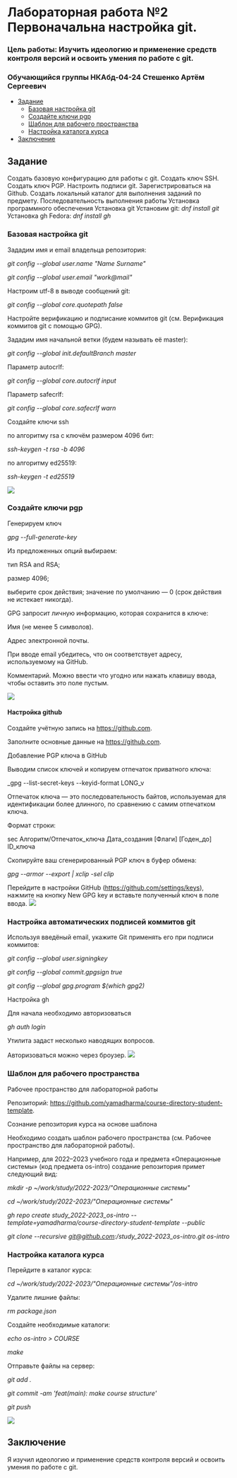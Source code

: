 # Лабораторная работа №2 Первоначальна настройка git.

### Цель работы: Изучить идеологию и применение средств контроля версий и освоить умения по работе с git.
### Обучающийся группы НКАбд-04-24 Стешенко Артём Сергеевич

- [Задание](##Задание)
  - [Базовая настройка git](###-Базовая-настройка-git)
  - [Создайте ключи pgp](###-Создайте-ключи-pgp)
  - [Шаблон для рабочего пространства](###-Шаблон-для-рабочего-пространства)
  - [Настройка каталога курса](###Настройка-каталога-курса)
- [Заключение](##Заключение)

## Задание
 Создать базовую конфигурацию для работы с git.
 Создать ключ SSH.
 Создать ключ PGP. 
 Настроить подписи git.
 Зарегистрироваться на Github.
 Создать локальный каталог для выполнения заданий по предмету.
 Последовательность выполнения работы 
 Установка программного обеспечения
 Установка git 
 Установим git:
_dnf install git_
Установка gh
Fedora:
_dnf install gh_
### Базовая настройка git
Зададим имя и email владельца репозитория:

_git config --global user.name "Name Surname"_

_git config --global user.email "work@mail"_

Настроим utf-8 в выводе сообщений git:

_git config --global core.quotepath false_

Настройте верификацию и подписание коммитов git (см. Верификация коммитов git с помощью GPG).

Зададим имя начальной ветки (будем называть её master):

_git config --global init.defaultBranch master_

Параметр autocrlf:

_git config --global core.autocrlf input_

Параметр safecrlf:

_git config --global core.safecrlf warn_

Создайте ключи ssh

по алгоритму rsa с ключём размером 4096 бит:

_ssh-keygen -t rsa -b 4096_

по алгоритму ed25519:

_ssh-keygen -t ed25519_

![](https://github.com/Steshencko/study_2025-2026_os-intro/blob/master/labs/lab02/report/image/1.png)

### Создайте ключи pgp
Генерируем ключ

_gpg --full-generate-key_

Из предложенных опций выбираем:

тип RSA and RSA;

размер 4096;

выберите срок действия; значение по умолчанию — 0 (срок действия не истекает никогда).

GPG запросит личную информацию, которая сохранится в ключе:

Имя (не менее 5 символов).

Адрес электронной почты.

При вводе email убедитесь, что он соответствует адресу, используемому на GitHub.

Комментарий. Можно ввести что угодно или нажать клавишу ввода, чтобы оставить это поле пустым.

![](https://github.com/Steshencko/study_2025-2026_os-intro/blob/master/labs/lab02/report/image/2.png)

#### Настройка github

Создайте учётную запись на https://github.com.

Заполните основные данные на https://github.com.


Добавление PGP ключа в GitHub

Выводим список ключей и копируем отпечаток приватного ключа:

_gpg --list-secret-keys --keyid-format LONG_v

Отпечаток ключа — это последовательность байтов, используемая для идентификации более длинного, по сравнению с самим отпечатком ключа.

Формат строки:

sec   Алгоритм/Отпечаток_ключа Дата_создания [Флаги] [Годен_до] ID_ключа
  

Cкопируйте ваш сгенерированный PGP ключ в буфер обмена:

_gpg --armor --export <PGP Fingerprint> | xclip -sel clip_

Перейдите в настройки GitHub (https://github.com/settings/keys), нажмите на кнопку New GPG key и вставьте полученный ключ в поле ввода.
![](https://github.com/Steshencko/study_2025-2026_os-intro/blob/master/labs/lab02/report/image/3.png)

### Настройка автоматических подписей коммитов git

Используя введёный email, укажите Git применять его при подписи коммитов:

_git config --global user.signingkey <PGP Fingerprint>_

_git config --global commit.gpgsign true_

_git config --global gpg.program $(which gpg2)_

Настройка gh

Для начала необходимо авторизоваться

_gh auth login_

Утилита задаст несколько наводящих вопросов.

Авторизоваться можно через броузер.
![](https://github.com/Soiroys/study_2024-2025_os-intro/blob/master/labs/lab02/report/image/Снимок%20экрана%202025-08-23%20000752.png?raw=true)

### Шаблон для рабочего пространства

Рабочее пространство для лабораторной работы

Репозиторий: https://github.com/yamadharma/course-directory-student-template.

Сознание репозитория курса на основе шаблона

Необходимо создать шаблон рабочего пространства (см. Рабочее пространство для лабораторной работы).

Например, для 2022–2023 учебного года и предмета «Операционные системы» (код предмета os-intro) создание репозитория примет следующий вид:

_mkdir -p ~/work/study/2022-2023/"Операционные системы"_

_cd ~/work/study/2022-2023/"Операционные системы"_

_gh repo create study_2022-2023_os-intro --template=yamadharma/course-directory-student-template --public_

_git clone --recursive git@github.com:<owner>/study_2022-2023_os-intro.git os-intro_



### Настройка каталога курса

Перейдите в каталог курса:

_cd ~/work/study/2022-2023/"Операционные системы"/os-intro_


Удалите лишние файлы:

_rm package.json_

Создайте необходимые каталоги:

_echo os-intro > COURSE_

_make_

Отправьте файлы на сервер:

_git add ._

_git commit -am 'feat(main): make course structure'_

_git push_

![](https://github.com/Soiroys/study_2024-2025_os-intro/blob/master/labs/lab02/report/image/Снимок%20экрана%202025-08-23%20000931.png?raw=true)


 ## Заключение 
Я изучил идеологию и применение средств контроля версий и освоить умения по работе с git.







